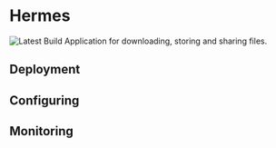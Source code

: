 # Hermes
![Latest Build](https://travis-ci.org/pTykvin/Hermes.svg?branch=master)
Application for downloading, storing and sharing files.

## Deployment

## Configuring

## Monitoring
